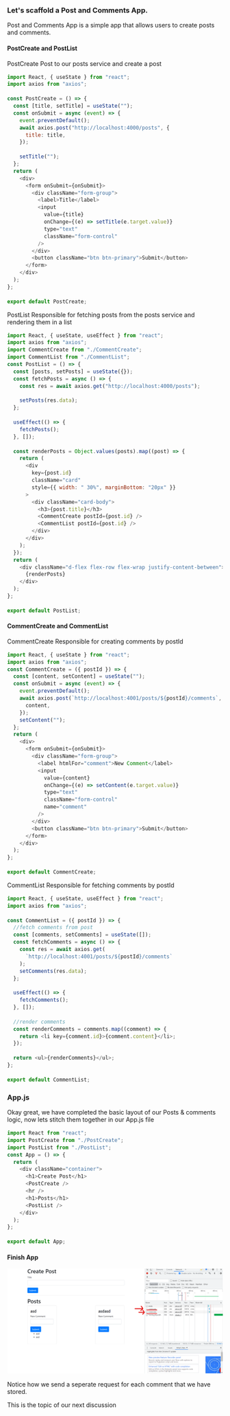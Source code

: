 ### Let's scaffold a Post and Comments App.

Post and Comments App is a simple app that allows users to create posts and comments.

#### PostCreate and PostList

PostCreate
Post to our posts service and create a post

```js
import React, { useState } from "react";
import axios from "axios";

const PostCreate = () => {
  const [title, setTitle] = useState("");
  const onSubmit = async (event) => {
    event.preventDefault();
    await axios.post("http://localhost:4000/posts", {
      title: title,
    });

    setTitle("");
  };
  return (
    <div>
      <form onSubmit={onSubmit}>
        <div className="form-group">
          <label>Title</label>
          <input
            value={title}
            onChange={(e) => setTitle(e.target.value)}
            type="text"
            className="form-control"
          />
        </div>
        <button className="btn btn-primary">Submit</button>
      </form>
    </div>
  );
};

export default PostCreate;
```

PostList
Responsible for fetching posts from the posts service and rendering them in a list

```js
import React, { useState, useEffect } from "react";
import axios from "axios";
import CommentCreate from "./CommentCreate";
import CommentList from "./CommentList";
const PostList = () => {
  const [posts, setPosts] = useState({});
  const fetchPosts = async () => {
    const res = await axios.get("http://localhost:4000/posts");

    setPosts(res.data);
  };

  useEffect(() => {
    fetchPosts();
  }, []);

  const renderPosts = Object.values(posts).map((post) => {
    return (
      <div
        key={post.id}
        className="card"
        style={{ width: " 30%", marginBottom: "20px" }}
      >
        <div className="card-body">
          <h3>{post.title}</h3>
          <CommentCreate postId={post.id} />
          <CommentList postId={post.id} />
        </div>
      </div>
    );
  });
  return (
    <div className="d-flex flex-row flex-wrap justify-content-between">
      {renderPosts}
    </div>
  );
};

export default PostList;
```

#### CommentCreate and CommentList

CommentCreate
Responsible for creating comments by postId

```js
import React, { useState } from "react";
import axios from "axios";
const CommentCreate = ({ postId }) => {
  const [content, setContent] = useState("");
  const onSubmit = async (event) => {
    event.preventDefault();
    await axios.post(`http://localhost:4001/posts/${postId}/comments`, {
      content,
    });
    setContent("");
  };
  return (
    <div>
      <form onSubmit={onSubmit}>
        <div className="form-group">
          <label htmlFor="comment">New Comment</label>
          <input
            value={content}
            onChange={(e) => setContent(e.target.value)}
            type="text"
            className="form-control"
            name="comment"
          />
        </div>
        <button className="btn btn-primary">Submit</button>
      </form>
    </div>
  );
};

export default CommentCreate;
```

CommentList
Responsible for fetching comments by postId

```js
import React, { useState, useEffect } from "react";
import axios from "axios";

const CommentList = ({ postId }) => {
  //fetch comments from post
  const [comments, setComments] = useState([]);
  const fetchComments = async () => {
    const res = await axios.get(
      `http://localhost:4001/posts/${postId}/comments`
    );
    setComments(res.data);
  };

  useEffect(() => {
    fetchComments();
  }, []);

  //render comments
  const renderComments = comments.map((comment) => {
    return <li key={comment.id}>{comment.content}</li>;
  });

  return <ul>{renderComments}</ul>;
};

export default CommentList;
```


### App.js

Okay great, we have completed the basic layout of our Posts & comments logic, now lets stitch them together in our App.js file

```js
import React from "react";
import PostCreate from "./PostCreate";
import PostList from "./PostList";
const App = () => {
  return (
    <div className="container">
      <h1>Create Post</h1>
      <PostCreate />
      <hr />
      <h1>Posts</h1>
      <PostList />
    </div>
  );
};

export default App;


```

#### Finish App

![Finish React App](/doc_assets/screenshots/project-setup/finishReactApp.png)

Notice how we send a seperate request for each comment that we have stored. 

This is the topic of our next discussion